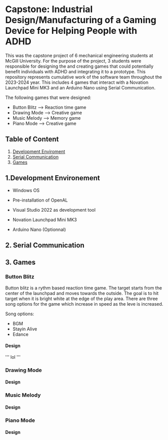 # Capstone: Industrial Design/Manufacturing of a Gaming Device for Helping People with ADHD
This was the capstone project of 6 mechanical engineering students at McGill University. For the purpose of the project, 3 students were responsible for designing the and creating games that could potentially benefit individuals with ADHD and integrating it to a prototype. This repository represents cumulative work of the software team throughout the 2023-2024 year.
This includes 4 games that interact with a Novation Launchpad Mini MK3 and an Arduino Nano using Serial Communication.

The following games that were designed:
- Button Blitz --> Reaction time game
- Drawing Mode --> Creative game
- Music Melody --> Memory game
- Piano Mode   --> Creative game

## Table of Content
1. [Development Enviroment](##1.-development-environment)
2. [Serial Communication](##2.-serial-communication)
3. [Games](##3.-games)

## 1.Development Environement
- Windows OS
- Pre-installation of OpenAL
- Visual Studio 2022 as development tool
- Novation Launchpad Mini MK3

- Arduino Nano (Optionnal)
## 2. Serial Communication
## 3. Games
### Button Blitz
Button blitz is a rythm based reaction time game. The target starts from the center of the launchpad and moves towards the outside. The goal is to hit target when it is bright white at the edge of the play area.
There are three song options for the game which increase in speed as the leve is increased.

Song options:
- BGM
- Stayin Alive
- Edance

#### Design
'''
lol 
'''
### Drawing Mode
#### Design
### Music Melody
#### Design
### Piano Mode
#### Design




 
